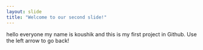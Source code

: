 ```yaml
---
layout: slide
title: "Welcome to our second slide!"
---
```

hello everyone my name is koushik and this is my first project in Github.
Use the left arrow to go back!
